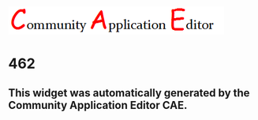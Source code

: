 ![CAE](https://github.com/PhilCAEOrg/frontendComponent-235/blob/gh-pages/img/logo.png)  

462
===================


This widget was automatically generated by the Community Application Editor CAE.  
---------------
